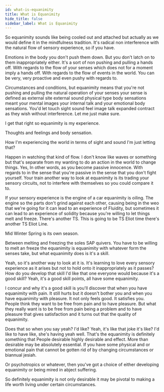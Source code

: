 ```yaml
---
id: what-is-equanimity
title: What is Equanimity
hide_title: false
sidebar_label: What is Equanimity
---
```

So equanimity sounds like being cooled out and attached but actually as we would define it in the mindfulness tradition. It's radical non interference with the natural flow of sensory experience, so if you have.

Emotions in the body you don't push them down. But you don't latch on to them inappropriately either. It's a sort of non pushing and pulling a hands off. With regards to the flow of your senses which does not for a moment imply a hands off. With regards to the flow of events in the world. You can be very, very proactive and even pushy with regards to.

Circumstances and conditions, but equanimity means that you're not pushing and pulling the natural operation of your senses your sense is defined as external site external sound physical type body sensations meant your mental images your internal talk and your emotional body sensations. You'd let touch sight sound feel image talk expanded contract as they wish without interference. Let me just make sure.

I get that right so equanimity is my experience.

Thoughts and feelings and body sensation.

How I'm experiencing the world in terms of sight and sound I'm just letting that?

Happen in watching that kind of flow. I don't know like waves or something but that's separate from my wanting to do an action in the world to change things. Yes, In other words, as you become passive innocence. With regards to in the sense that you're passive in the sense that you don't fight yourself. Your train another way to look at equanimity is its trading your sensory circuits, not to interfere with themselves so you could compare it to.

If your sensory experience is the engine of a car equanimity is oiling. The engine so the parts don't grind against each other, causing being in the weo that we're going for it can lead to an experience of Fluidity, but sometimes it can lead to an experience of solidity because you're willing to let things melt and freeze. There's another TS. This is going to be TS Eliot time there's another TS Eliot Line.

Mid Winter Spring is its own season.

Between melting and freezing the soles SAP quivers. You have to be willing to melt an freeze the equanimity is equanimity with whatever form the senses take, but what equanimity does is it's a skill.

Yeah, so it's another way to look at it is. It's learning to love every sensory experience as it arises but not to hold onto it inappropriately as it passes? How do you develop that skill I'd like that one everyone would because it's a good skill? Yeah, it's a good skill points, all have some equanimity.

I concur and why it's a good skill is you'll discover that when you have equanimity with pain. It still hurts but it doesn't bother you and when you have equanimity with pleasure. It not only feels good. It satisfies you. People think they want to be free from pain and to have pleasure. But what they really want is to be free from pain being a problem and to have pleasure that gives satisfaction and it turns out that the quality of equanimity.

Does that so when you say yeah? I'd like? Yeah, it's like that joke it's like? I'd like to have like, she's having yeah well. That's the equanimity is definitely something that People desirable highly desirable and effect. More than desirable may be absolutely essential. If you have some physical and or emotional pain that cannot be gotten rid of by changing circumstances or biannual jesiah.

Or psychotropics or whatever, then you've got a choice of either developing equanimity or being mired in abject suffering.

So definitely equanimity is not only desirable it may be pivotal to making a life worth living under certain circumstances.

